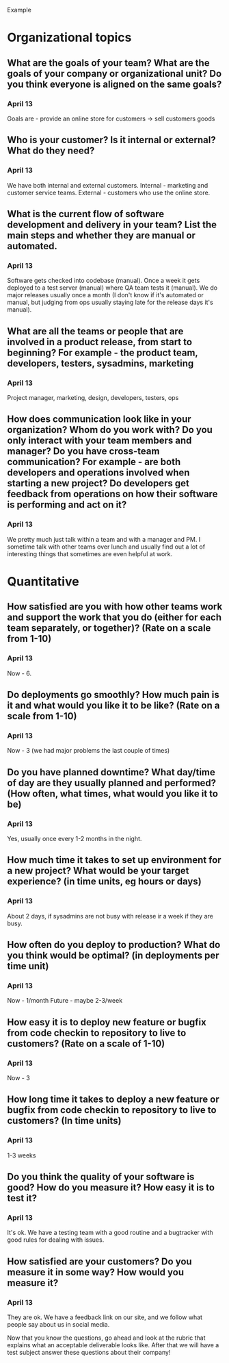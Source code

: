 Example

# Organizational topics

## What are the goals of your team? What are the goals of your company or organizational unit? Do you think everyone is aligned on the same goals?

### April 13

Goals are - provide an online store for customers -> sell customers goods

## Who is your customer? Is it internal or external? What do they need?

### April 13

We have both internal and external customers. Internal - marketing and customer service teams. External - customers who use the online store.

## What is the current flow of software development and delivery in your team? List the main steps and whether they are manual or automated.

### April 13

Software gets checked into codebase (manual).
Once a week it gets deployed to a test server (manual) where QA team tests it (manual). 
We do major releases usually once a month (I don't know if it's automated or manual, but judging from ops usually staying late for the release days it's manual).

## What are all the teams or people that are involved in a product release, from start to beginning? For example - the product team, developers, testers, sysadmins, marketing

### April 13

Project manager, marketing, design,  developers, testers, ops

## How does communication look like in your organization? Whom do you work with? Do you only interact with your team members and manager? Do you have cross-team communication? For example - are both developers and operations involved when starting a new project? Do developers get feedback from operations on how their software is performing and act on it?

### April 13

We pretty much just talk within a team and with a manager and PM. I sometime talk with other teams over lunch and usually find out a lot of interesting things that sometimes are even helpful at work.

# Quantitative

## How satisfied are you with how other teams work and support the work that you do (either for each team separately, or together)? (Rate on a scale from 1-10)

### April 13

Now - 6. 

## Do deployments go smoothly? How much pain is it and what would you like it to be like? (Rate on a scale from 1-10)

### April 13

Now - 3 (we had major problems the last couple of times)

## Do you have planned downtime? What day/time of day are they usually planned and performed? (How often, what times, what would you like it to be)

### April 13

Yes, usually once every 1-2 months in the night.

## How much time it takes to set up environment for a new project? What would be your target experience? (in time units, eg hours or days)

### April 13

About 2 days, if sysadmins are not busy with release ir a week if they are busy.

## How often do you deploy to production? What do you think would be optimal? (in deployments per time unit)

### April 13

Now - 1/month
Future - maybe 2-3/week

## How easy it is to deploy new feature or bugfix from code checkin to repository to live to customers?  (Rate on a scale of 1-10)

### April 13

Now - 3

## How long time it takes to deploy a new feature or bugfix from code checkin to repository to live to customers? (In time units)

### April 13

1-3 weeks

## Do you think the quality of your software is good? How do you measure it? How easy it is to test it?

### April 13

It's ok. We have a testing team with a good routine and a bugtracker with good rules for dealing with issues.

## How satisfied are your customers? Do you measure it in some way? How would you measure it?

### April 13

They are ok. We have a feedback link on our site, and we follow what people say about us in social media.

Now that you know the questions, go ahead and look at the rubric that explains what an acceptable deliverable looks like. After that we will have a test subject answer these questions about their company!